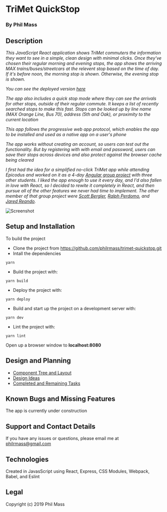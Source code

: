 # TriMet QuickStop

### By **Phil Mass**

## Description

_This JavaScript React application shows TriMet commuters the information they want to see in a simple, clean design with minimal clicks. Once they've chosen their regular morning and evening stops, the app shows the arriving MAX trains/buses/streetcars at the relevent stop based on the time of day. If it's before noon, the morning stop is shown. Otherwise, the evening stop is shown._ 

_You can see the deployed version [here](https://philrmass.github.io/trimet-quickstop/)_

_The app also includes a quick stop mode where they can see the arrivals for other stops, outside of their regular commute. It keeps a list of recently searched stops to make this fast. Stops can be looked up by   line name (MAX Orange Line, Bus 70), address (5th and Oak), or proximity to the current location_

_This app follows the progressive web app protocol, which enables the app to be installed and used as a native app on a user's phone_

_The app works without creating an account, so users can test out the functionality. But by registering with with email and password, users can save their stops across devices and also protect against the browser cache being cleared_

_I first had the idea for a simplified no-click TriMet app while attending Epicodus and worked on it as a 4-day [Angular group project](https://github.com/philrmass/trimet-commuter.git) with three other students. I liked the app enough to use it every day, and I'd also fallen in love with React, so I decided to rewite it completely in React, and then pursue all of the other features we never had time to implement. The other member of that group project were [Scott Bergler](https://github.com/skillitzimberg), [Ralph Perdomo](https://github.com/pseudoralph), and [Jared Reando](https://github.com/JaredReando)._

![Screenshot](docs/screenshot.png)

## Setup and Installation

To build the project
* Clone the project from https://github.com/philrmass/trimet-quickstop.git
* Intall the dependencies
```console
yarn
```
* Build the project with:
```console
yarn build
```
* Deploy the project with:
```console
yarn deploy
```
* Build and start up the project on a development server with:
```console
yarn dev
```
* Lint the project with:
```console
yarn lint
```
Open up a browser window to **localhost:8080**

## Design and Planning

* [Component Tree and Layout](docs/components.md)
* [Design Ideas](docs/design.md)
* [Completed and Remaining Tasks](docs/tasks.md)

## Known Bugs and Missing Features

The app is currently under construction

## Support and Contact Details

If you have any issues or questions, please email me at philrmass@gmail.com

## Technologies

Created in JavasScript using React, Express, CSS Modules, Webpack, Babel, and Eslint

## Legal

Copyright (c) 2019 Phil Mass
